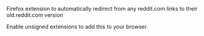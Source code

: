 Firefox extension to automatically redirect from any reddit.com links to their old.reddit.com version

Enable unsigned extensions to add this to your browser.

  

